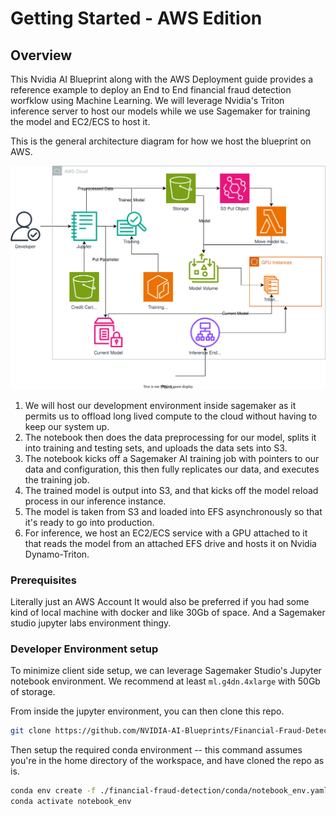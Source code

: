 # Getting Started - AWS Edition

## Overview
This Nvidia AI Blueprint along with the AWS Deployment guide provides a reference example to deploy an End to End financial fraud detection worfklow using Machine Learning. We will leverage Nvidia's Triton inference server to host our models while we use Sagemaker for training the model and EC2/ECS to host it.

This is the general architecture diagram for how we host the blueprint on AWS.

![Architecture diagram showing the end-to-end AWS deployment workflow: A Sagemaker development environment connects to S3 for data storage and preprocessing. The workflow shows data moving from Sagemaker to S3, then to a Sagemaker Training job. The trained model is stored in S3 and loaded into EFS, which connects to an EC2/ECS instance running Nvidia Triton for model inference. The diagram illustrates the complete pipeline from development to production deployment.](./docs/arch-diagram.svg)

1. We will host our development environment inside sagemaker as it permits us to offload long lived compute to the cloud without having to keep our system up.
2. The notebook then does the data preprocessing for our model, splits it into training and testing sets, and uploads the data sets into S3.
3. The notebook kicks off a Sagemaker AI training job with pointers to our data and configuration, this then fully replicates our data, and executes the training job.
4. The trained model is output into S3, and that kicks off the model reload process in our inference instance.
5. The model is taken from S3 and loaded into EFS asynchronously so that it's ready to go into production.
6. For inference, we host an EC2/ECS service with a GPU attached to it that reads the model from an attached EFS drive and hosts it on Nvidia Dynamo-Triton.

### Prerequisites
Literally just an AWS Account
It would also be preferred if you had some kind of local machine with docker and like 30Gb of space.
And a Sagemaker studio jupyter labs environment thingy.

### Developer Environment setup

To minimize client side setup, we can leverage Sagemaker Studio's Jupyter notebook environment. We recommend at least `ml.g4dn.4xlarge` with 50Gb of storage.

From inside the jupyter environment, you can then clone this repo.
```sh
git clone https://github.com/NVIDIA-AI-Blueprints/Financial-Fraud-Detection
```

Then setup the required conda environment -- this command assumes you're in the home directory of the workspace, and have cloned the repo as is.

```sh
conda env create -f ./financial-fraud-detection/conda/notebook_env.yaml
conda activate notebook_env
```
